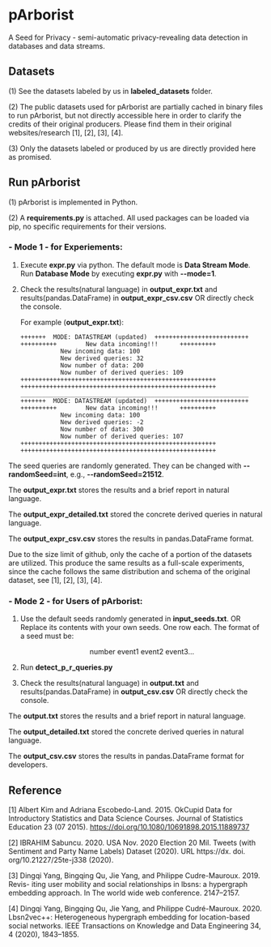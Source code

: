 # pArborist
A Seed for Privacy - semi-automatic privacy-revealing data detection in databases and data streams.

## Datasets
(1)  See the datasets labeled by us in **labeled_datasets** folder.

(2) The public datasets used for pArborist are partially cached in binary files to run pArborist, but not directly accessible here in order to clarify the credits of their original producers. Please find them in their original websites/research [1], [2], [3], [4]. 

(3) Only the datasets labeled or produced by us are directly provided here as promised.

## Run pArborist
(1) pArborist is implemented in Python.

(2) A **requirements.py** is attached. All used packages can be loaded via pip, no specific requirements for their versions.

### - Mode 1 - for Experiements:
1. Execute **expr.py** via python. The default mode is **Data Stream Mode**. Run **Database Mode** by executing **expr.py** with **--mode=1**.
2. Check the results(natural language) in **output_expr.txt** and results(pandas.DataFrame) in **output_expr_csv.csv** OR directly check the console.
   
   For example (**output_expr.txt**):
   ```
   +++++++  MODE: DATASTREAM (updated)  ++++++++++++++++++++++++++
   ++++++++++        New data incoming!!!      ++++++++++
              New incoming data: 100
              New derived queries: 32
              Now number of data: 200
              Now number of derived queries: 109
   ++++++++++++++++++++++++++++++++++++++++++++++++++++++
   ++++++++++++++++++++++++++++++++++++++++++++++++++++++
   _______________________________________________________________
   +++++++  MODE: DATASTREAM (updated)  ++++++++++++++++++++++++++
   ++++++++++        New data incoming!!!      ++++++++++
              New incoming data: 100 
              New derived queries: -2
              Now number of data: 300
              Now number of derived queries: 107
   ++++++++++++++++++++++++++++++++++++++++++++++++++++++
   ++++++++++++++++++++++++++++++++++++++++++++++++++++++
   ```
The seed queries are randomly generated. They can be changed with **--randomSeed=int**, e.g., **--randomSeed=21512**.

The **output_expr.txt** stores the results and a brief report in natural language.

The **output_expr_detailed.txt** stored the concrete derived queries in natural language.

The **output_expr_csv.csv** stores the results in pandas.DataFrame format.

Due to the size limit of github, only the cache of a portion of the datasets are utilized. This produce the same results as a full-scale experiments, since the cache follows the same distribution and schema of the original dataset, see [1], [2], [3], [4].

### - Mode 2 - for Users of pArborist:
1. Use the default seeds randomly generated in **input_seeds.txt**. OR Replace its contents with your own seeds. One row each. The format of a seed must be:

   <div align="center">
    number   event1   event2   event3...
    </div>

2. Run **detect_p_r_queries.py**
3. Check the results(natural language) in **output.txt** and results(pandas.DataFrame) in **output_csv.csv** OR directly check the console.

The **output.txt** stores the results and a brief report in natural language.

The **output_detailed.txt** stored the concrete derived queries in natural language.

The **output_csv.csv** stores the results in pandas.DataFrame format for developers.

## Reference
[1] Albert Kim and Adriana Escobedo-Land. 2015. OkCupid Data for Introductory
Statistics and Data Science Courses. Journal of Statistics Education 23 (07 2015).
https://doi.org/10.1080/10691898.2015.11889737

[2] IBRAHIM Sabuncu. 2020. USA Nov. 2020 Election 20 Mil. Tweets (with Sentiment
and Party Name Labels) Dataset (2020). URL https://dx. doi. org/10.21227/25te-j338
(2020).

[3] Dingqi Yang, Bingqing Qu, Jie Yang, and Philippe Cudre-Mauroux. 2019. Revis-
iting user mobility and social relationships in lbsns: a hypergraph embedding
approach. In The world wide web conference. 2147–2157.

[4] Dingqi Yang, Bingqing Qu, Jie Yang, and Philippe Cudré-Mauroux. 2020.
Lbsn2vec++: Heterogeneous hypergraph embedding for location-based social
networks. IEEE Transactions on Knowledge and Data Engineering 34, 4 (2020),
1843–1855.
